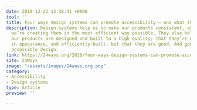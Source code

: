 ```yaml
---
date: 2019-12-23 12:38:41 +0000
tool: ''
title: Four ways design systems can promote accessibility – and what they can’t do
description: Design systems help us to make our products consistent, and to make sure
  we’re creating them in the most efficient way possible. They also help us to ensure
  our products are designed and built to a high quality; that they’re not only consistent
  in appearance, and efficiently-built, but that they are good. And good design means
  accessible design.
link: https://24ways.org/2019/four-ways-design-systems-can-promote-accessibility/
site: 24Ways
image: "/assets/images/24ways.org.png"
category:
- Accessibility
- Design systems
type: Article
preview: ''

---
```

